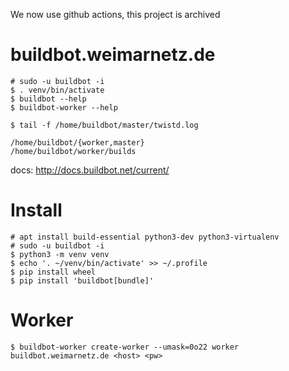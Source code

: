 We now use github actions, this project is archived

# buildbot.weimarnetz.de

    # sudo -u buildbot -i 
    $ . venv/bin/activate 
    $ buildbot --help 
    $ buildbot-worker --help 
    
    $ tail -f /home/buildbot/master/twistd.log 
   
    /home/buildbot/{worker,master} 
    /home/buildbot/worker/builds 
    
 docs: http://docs.buildbot.net/current/
   
# Install 

    # apt install build-essential python3-dev python3-virtualenv
    # sudo -u buildbot -i 
    $ python3 -m venv venv 
    $ echo '. ~/venv/bin/activate' >> ~/.profile
    $ pip install wheel
    $ pip install 'buildbot[bundle]'

# Worker 

    $ buildbot-worker create-worker --umask=0o22 worker buildbot.weimarnetz.de <host> <pw>
